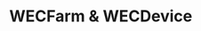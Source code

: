 # WECFarm & WECDevice
<!-- 
Wave Energy Converter modeling for individual devices and farm arrays.

## Features

- Individual WEC device modeling
- WEC farm arrays with multiple devices
- Built-in models (RM3, custom models)
- Grid connection and power injection

## Basic Usage

```python
# Add WEC farm to simulation
engine.apply_wec(
    farm_name="CoastalFarm",
    size=8,              # Number of devices
    model="RM3",         # Built-in or custom model
    bus_location=31,     # Grid connection point
    sim_id=1            # WECSim results ID
)
```

## API Reference

![mkapi](wecgrid.wec.wecfarm.WECFarm)

![mkapi](wecgrid.wec.wecdevice.WECDevice) -->